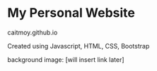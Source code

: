 # My Personal Website
caitmoy.github.io

Created using Javascript, HTML, CSS, Bootstrap

background image: [will insert link later]
